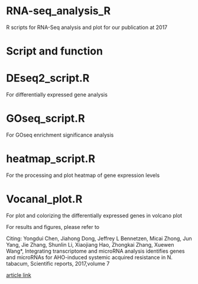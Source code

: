 # RNA-seq_analysis_R
 R scripts for RNA-Seq analysis and plot for our publication at 2017

# Script and function

# DEseq2_script.R 
For differentially expressed gene analysis

# GOseq_script.R
For GOseq enrichment significance analysis

# heatmap_script.R
For the processing and plot heatmap of gene expression levels

# Vocanal_plot.R
For plot and colorizing the differentially expressed genes in volcano plot

For results and figures, please refer to 

Citing: 
Yongdui Chen, Jiahong Dong, Jeffrey L Bennetzen, Micai Zhong, Jun Yang, Jie Zhang, Shunlin Li, Xiaojiang Hao, Zhongkai Zhang, Xuewen Wang*, Integrating transcriptome and microRNA analysis identifies genes and microRNAs for AHO-induced systemic acquired resistance in N. tabacum, Scientific reports, 2017,volume 7

[article link](https://www.nature.com/articles/s41598-017-12249-y)
